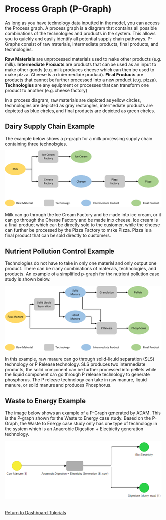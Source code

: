 <h1>Process Graph (P-Graph)</h1>

<p>
    As long as you have technology data inputted in the model, you can access the Process graph. A process graph is a diagram that contains all possible combinations of the technologies and products in the system. This allows you to quickly and easily identify all potential supply chain pathways. P-Graphs consist of raw materials, intermediate products, final products, and technologies. 
</p>

**Raw Materials** are unprocessed materials used to make other products (e.g. milk). **Intermediate Products** are products that can be used as an input to make other goods (e.g. milk produces cheese which can then be used to make pizza. Cheese is an intermediate product). **Final Products** are products that cannot be further processed into a new product (e.g. pizza). **Technologies** are any equipment or processes that can transform one product to another (e.g. cheese factory)

<p>
    In a process diagram, raw materials are depicted as yellow circles, technologies are depicted as gray rectangles, intermediate products are depicted as blue circles, and final products are depicted as green circles. 
</p>

<h2>Dairy Supply Chain Example</h2>

<p>
    The example below shows a p-graph for a milk processing supply chain containing three technologies. 
</p>

<img src="Pictures\Dashboard_tutorials\p_graph\ex_1.png">

<p>
    Milk can go through the Ice Cream Factory and be made into ice cream, or it can go through the Cheese Factory and be made into cheese. Ice cream is a final product which can be directly sold to the customer, while the cheese can further be processed by the Pizza Factory to make Pizza. Pizza is a final product that can be sold directly to customers.
</p>

<h2>Nutrient Pollution Control Example</h2>

<p>
    Technologies do not have to take in only one material and only output one product. There can be many combinations of materials, technologies, and products. An example of a simplified p-graph for the nutrient pollution case study is shown below. 
</p>

<img src="Pictures\nutrient_pol\process_graph.png">

<p>
    In this example, raw manure can go through solid-liquid separation (SLS) technology or P Release technology. SLS produces two intermediate products, the solid component can be further processed into pellets while the liquid component can go through P release technology to generate phosphorus. The P release technology can take in raw manure, liquid manure, or solid manure and produces Phosphorus. 
</p>

<h2>Waste to Energy Example</h2>

<p>
    The image below shows an example of a P-Graph generated by ADAM. This is the P-graph shown for the Waste to Energy case study. Based on the P-Graph, the Waste to Energy case study only has one type of technology in the system which is an Anaerobic Digestion + Electricity generation technology.    
</p>

<img src="Pictures\Dashboard_tutorials\p_graph\waste_to_energy_p_graph.png">

<br>
<br>

<a href="/ADAM_Documentation/dashboard.html">Return to Dashboard Tutorials</a>